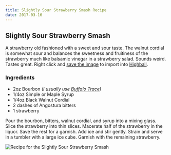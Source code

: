 ```yaml
---
title: Slightly Sour Strawberry Smash Recipe
date: 2017-03-16
---
```


## Slightly Sour Strawberry Smash

A strawberry old fashioned with a sweet and sour taste. The walnut cordial is somewhat sour and balances the sweetness and fruitiness of the strawberry much like balsamic vinegar in a strawberry salad. Sounds weird. Tastes great. Right click and [save the image](#highball-import) to import into [Highball](http://www.studioneat.com/products/highball).

### Ingredients

* 2oz Bourbon _(I usually use [Buffalo Trace](http://www.buffalotrace.com/))_
* 1/4oz Simple or Maple Syrup
* 1/4oz Black Walnut Cordial
* 2 dashes of Angostura bitters
* 1 strawberry

Pour the bourbon, bitters, walnut cordial, and syrup into a mixing glass. Slice the strawberry into thin slices. Macerate half of the strawberry in the liquor. Save the rest for a garnish. Add ice and stir gently. Strain and serve in a tumbler with a large ice cube. Garnish with the remaining strawberry.

<a name="highball-import">
  <img src="/img/cocktails/slightly-sour-strawberry.png"
    class="raised"
    alt="Recipe for the Slightly Sour Strawberry Smash" />
</a>